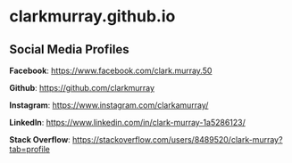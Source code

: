 # clarkmurray.github.io


## Social Media Profiles

**Facebook**: https://www.facebook.com/clark.murray.50

**Github**: https://github.com/clarkmurray

**Instagram**: https://www.instagram.com/clarkamurray/

**LinkedIn**: https://www.linkedin.com/in/clark-murray-1a5286123/

**Stack Overflow**: https://stackoverflow.com/users/8489520/clark-murray?tab=profile
